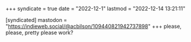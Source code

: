 +++
syndicate = true
date = "2022-12-1"
lastmod = "2022-12-14 13:21:11"

[syndicated]
mastodon = "https://indieweb.social/@acbilson/109440821942737898"
+++
please, please, pretty please work?
